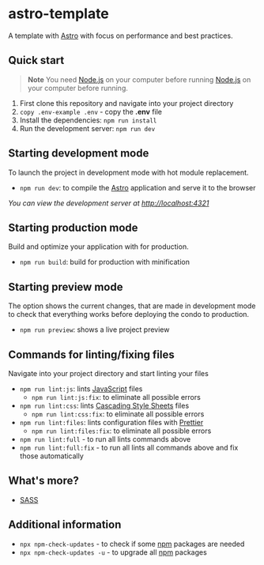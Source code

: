 # astro-template

A template with [Astro](https://github.com/withastro/astro) with focus on performance and best practices.

## Quick start

> **Note**
> You need [Node.js](https://github.com/nodejs) on your computer before running [Node.js](https://github.com/nodejs) on your computer before running.

1. First clone this repository and navigate into your project directory
2. `copy .env-example .env` - copy the **.env** file
3. Install the dependencies: `npm run install`
4. Run the development server: `npm run dev`

## Starting development mode

To launch the project in development mode with hot module replacement.

- `npm run dev`: to compile the [Astro](https://github.com/withastro/astro) application and serve it to the
  browser

_You can view the development server at <http://localhost:4321>_

## Starting production mode

Build and optimize your application with for production.

- `npm run build`: build for production with minification

## Starting preview mode

The option shows the current changes, that are made in development mode to check that everything works before deploying the condo to production.

- `npm run preview`: shows a live project preview

## Commands for linting/fixing files

Navigate into your project directory and start linting your files

- `npm run lint:js`: lints [JavaScript](https://www.javascript.com) files
  - `npm run lint:js:fix`: to eliminate all possible errors
- `npm run lint:css`: lints [Cascading Style Sheets](https://developer.mozilla.org/en-US/docs/Web/CSS) files
  - `npm run lint:css:fix`: to eliminate all possible errors
- `npm run lint:files`: lints configuration files with [Prettier](https://github.com/prettier/prettier)
  - `npm run lint:files:fix`: to eliminate all possible errors
- `npm run lint:full` - to run all lints commands above
- `npm run lint:full:fix` - to run all lints all commands above and fix those automatically

## What's more?

- [SASS](https://sass-lang.com)

## Additional information

- `npx npm-check-updates` - to check if some [npm](https://www.npmjs.com) packages are needed
- `npx npm-check-updates -u` - to upgrade all [npm](https://www.npmjs.com) packages

